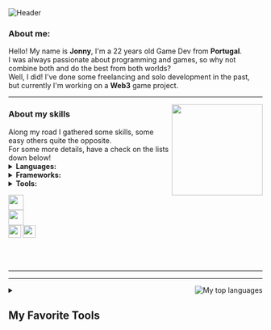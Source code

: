 <img scr="jonny-header-image.png" alt="Header">
<p align="left">
	<h3>About me:</h3>
	Hello! My name is <b>Jonny</b>, I'm a 22 years old Game Dev from <b>Portugal</b>.<br>
	I was always passionate about programming and games, so why not combine both and do the best from both worlds?<br>
	Well, I did! I've done some freelancing and solo development in the past, but currently I'm working on a <b>Web3</b> game project.
</p>
<hr>
<p>

<img height="180em" src="https://github-readme-stats.vercel.app/api?username=Jonnyriam&show_icons=true&hide_border=true&count_private=true&include_all_commits=true&theme=onedark&hide_rank=true" align="right"/>
	<h3>About my skills</h3>
	Along my road I gathered some skills, some easy others quite the opposite.<br>
	For some more details, have a check on the lists down below!
	<details>
		<summary>
			<b>Languages:</b>
		</summary>
		<p>
			<br>
			These are the ones I feel the most comfortable working on:
			<br>
			<img src="https://skillicons.dev/icons?i=cs,cpp,c,kotlin" height=45px>
			<p>
			But I also do know these:
			<br>
			<img src="https://skillicons.dev/icons?i=js,typescript,lua,py,html,css,mysql" height=45px>
		</p>
	</details>
	<details>
		<summary>
			<b>Frameworks:</b>
		</summary>
		<p>
			These are the ones I feel the most comfortable working on:
			<br>
			<img src="https://skillicons.dev/icons?i=angular,dotnet,nodejs" height=45px> 
			<br>
			But I also do know these:
			<br>
			<img src="https://skillicons.dev/icons?i=django,bootstrap,react" height=45px>
			<br>
			<br>
		</p>
	</details>
	<details>
		<summary>
			<b>Tools:</b>
		</summary>
		<p>
			These are the ones I feel the most comfortable working on:
			<br>
			<img src="https://skillicons.dev/icons?i=angular,dotnet,nodejs" height=45px> 
			<br>
			But I also do know these:
			<br>
			<img src="https://skillicons.dev/icons?i=django,bootstrap,react" height=45px>
			<br>
			<br>
		</p>
	</details>
	
</p>

<p>
	<img src="https://skillicons.dev/icons?i=git,unity,cs,cpp,c,angular,js,html,css,py,lua" height=30px><br>
	<img src="https://skillicons.dev/icons?i=git,unity,cs,cpp,c,angular,js,html,css" height=30px><br>
	<img src="https://img.shields.io/badge/Angular-DD0031?logo=angular&style=flat" height=25px>
	<img src="https://img.shields.io/badge/HTML5-E34F26?logo=html5&style=flat&logoColor=white" height=25px><br>
</p>
<p align="center">
	<br><br>
</p>
<hr>
<p align="center">
</p>
<hr>
<p align=center>
    <img src="https://github-readme-stats.vercel.app/api/top-langs/?username=Jonnyriam&hide_title=true&theme=onedark&hide_border=true&langs_count=10" alt="My top languages" align="right"/>
</p>
<details>
	<summary>
		<h2>My Favorite Tools</h2>
	</summary>
</details>
